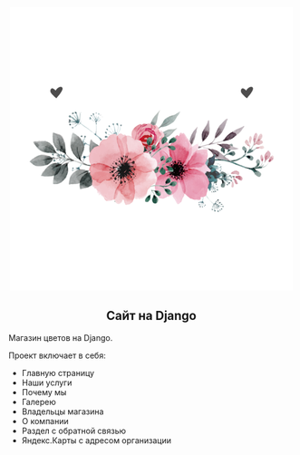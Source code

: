 <p align="center">
    <img width="500" src="logo.png" title="flower">
</p>

<h2 align="center">Сайт на Django</h2>

Магазин цветов на Django.

Проект включает в себя:

- Главную страницу
- Наши услуги
- Почему мы
- Галерею
- Владельцы магазина
- О компании
- Раздел с обратной связью
- Яндекс.Карты с адресом организации
